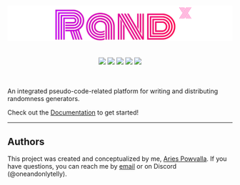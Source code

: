 
<div align="center">
    <a href="https://randx.aries.ninja/"><img src="https://raw.githubusercontent.com/AriesNinjaDev/RandX/main/title-image.png"></a>
</div>
<br><br>
<div align="center">
    <a href="https://www.gnu.org/licenses/gpl-3.0"><img src="https://img.shields.io/badge/License-GPLv3-blue.svg"></a>
    <a><img src="https://img.shields.io/badge/Version-Pre_Alpha-blue"></a>
    <a href="https://www.npmjs.com/"><img src="https://img.shields.io/npm/v/npm"></a>
    <a ><img src="https://img.shields.io/badge/Code_Coverage-92%25-green"></a>
    <a href="https://randx.aries.ninja/docs"><img src="https://img.shields.io/badge/Documentation-purple"></a>
</div>
<br><br>

An integrated pseudo-code-related platform for writing and distributing randomness generators.

Check out the [Documentation](https://randx.aries.ninja/docs) to get started!

---


## Authors

This project was created and conceptualized by me, [Aries Powvalla](https://github.com/AriesNinjaDev). If you have questions, you can reach me by [email](mailto:aries@ninjam.co) or on Discord (@oneandonlytelly).
